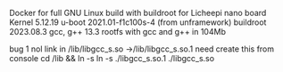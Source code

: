 Docker for full GNU Linux build with buildroot for Licheepi nano board
    Kernel 5.12.19
    u-boot 2021.01-f1c100s-4 (from unframework)
    buildroot 2023.08.3
    gcc, g++  13.3
rootfs with gcc and g++ in 104Mb

bug 1
nol link in /lib/libgcc_s.so ->/lib/libgcc_s.so.1
need create this from console
cd /lib && ln -s ln -s ./libgcc_s.so.1 ./libgcc_s.so
